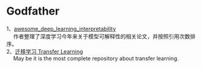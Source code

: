 # Godfather
1、[awesome_deep_learning_interpretability](https://github.com/oneTaken/awesome_deep_learning_interpretability)   
   &emsp; 作者整理了深度学习今年来关于模型可解释性的相关论文，并按照引用次数排序。  
2、[迁移学习 Transfer Learning](https://github.com/jindongwang/transferlearning)  
   &ensp;&ensp; May be it is the most complete repository about transfer learning.  
